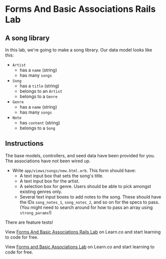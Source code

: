 # Forms And Basic Associations Rails Lab

## A song library

In this lab, we're going to make a song library. Our data model looks like this:

* `Artist`
  * has a `name` (string)
  * has many `songs`
* `Song`
  * has a `title` (string)
  * belongs to an `Artist`
  * belongs to a `Genre`
* `Genre`
  * has a `name` (string)
  * has many `songs`
* `Note`
  * has `content` (string)
  * belongs to a `Song`

## Instructions

The base models, controllers, and seed data have been provided for you. The associations have not been wired up.

* Write `app/views/songs/new.html.erb`. This form should have:
  * A text input box that sets the song's title.
  * A text input box for the artist.
  * A selection box for genre. Users should be able to pick amongst existing genres only.
  * Several text input boxes to add notes to the song. These should have the IDs `song_notes_1`, `song_notes_2`, and so on for the specs to pass. (You might need to search around for how to pass an array using `strong_params`!)

There are feature tests!

<p data-visibility='hidden'>View <a href='https://learn.co/lessons/forms-and-basic-associations-rails-lab' title='Forms And Basic Associations Rails Lab'>Forms And Basic Associations Rails Lab</a> on Learn.co and start learning to code for free.</p>

<p class='util--hide'>View <a href='https://learn.co/lessons/forms-and-basic-associations-rails-lab'>Forms and Basic Associations Lab</a> on Learn.co and start learning to code for free.</p>
